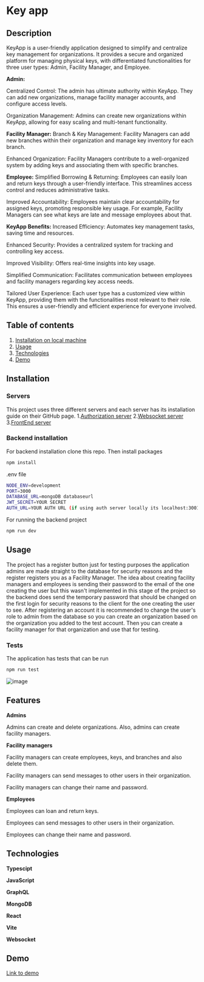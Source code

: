 # Key app
## Description
KeyApp is a user-friendly application designed to simplify and centralize key management for organizations. It provides a secure and organized platform for managing physical keys, with differentiated functionalities for three user types: Admin, Facility Manager, and Employee.

**Admin:**

Centralized Control: The admin has ultimate authority within KeyApp. They can add new organizations, manage facility manager accounts, and configure access levels.

Organization Management: Admins can create new organizations within KeyApp, allowing for easy scaling and multi-tenant functionality.

**Facility Manager:**
Branch & Key Management: Facility Managers can add new branches within their organization and manage key inventory for each branch.

Enhanced Organization: Facility Managers contribute to a well-organized system by adding keys and associating them with specific branches.

**Employee:**
Simplified Borrowing & Returning: Employees can easily loan and return keys through a user-friendly interface. This streamlines access control and reduces administrative tasks.

Improved Accountability: Employees maintain clear accountability for assigned keys, promoting responsible key usage. For example, Facility Managers can see what keys are late and message employees about that.

**KeyApp Benefits:**
Increased Efficiency: Automates key management tasks, saving time and resources.

Enhanced Security: Provides a centralized system for tracking and controlling key access.

Improved Visibility: Offers real-time insights into key usage.

Simplified Communication: Facilitates communication between employees and facility managers regarding key access needs.

Tailored User Experience:  Each user type has a customized view within KeyApp, providing them with the functionalities most relevant to their role. This ensures a user-friendly and efficient experience for everyone involved.

## Table of contents
1. [Installation on local machine](#Installation)
2. [Usage](#Usage)
3. [Technologies](#Technologies)
4. [Demo](#Demo)

## Installation
### Servers
This project uses three different servers and each server has its installation guide on their GitHub page.
1.[Authorization server](https://github.com/Rouhis/SSSF-project-auth)
2.[Websocket server](https://github.com/Rouhis/SSSF-Project-WS)
3.[FrontEnd server](https://github.com/Rouhis/SSSF-Project-WS)

### Backend installation
For backend installation clone this repo.
Then install packages
```bash
npm install
```
.env file
```bash
NODE_ENV=development
PORT=3000
DATABASE_URL=mongoDB databaseurl
JWT_SECRET=YOUR SECRET
AUTH_URL=YOUR AUTH URL (if using auth server locally its localhost:3001)
```
For running the backend project
```bash
npm run dev
```
## Usage
The project has a register button just for testing purposes the application admins are made straight to the database for security reasons and the register registers you as a Facility Manager. The idea about creating facility managers and employees is sending their password to the email of the one creating the user but this wasn't implemented in this stage of the project so the backend does send the temporary password that should be changed on the first login for security reasons to the client for the one creating the user to see. After registering an account it is recommended to change the user's role to admin from the database so you can create an organization based on the organization you added to the test account. Then you can create a facility manager for that organization and use that for testing.
### Tests
The application has tests that can be run
```bash
npm run test
```
![image](https://github.com/Rouhis/SSSF-Project/assets/103174848/e638b895-f7ec-448b-a8ff-32294da5d6b6)

## Features

**Admins**

Admins can create and delete organizations. Also, admins can create facility managers.

**Facility managers**

Facility managers can create employees, keys, and branches and also delete them.

Facility managers can send messages to other users in their organization.

Facility managers can change their name and password.

**Employees**

Employees can loan and return keys.

Employees can send messages to other users in their organization.

Employees can change their name and password.


## Technologies
**Typescipt**

**JavaScript**

**GraphQL**

**MongoDB**

**React**

**Vite**

**Websocket**

## Demo
[Link to demo](https://www.youtube.com/watch?v=uJKWJgMxc-c&ab_channel=Rouhis)





